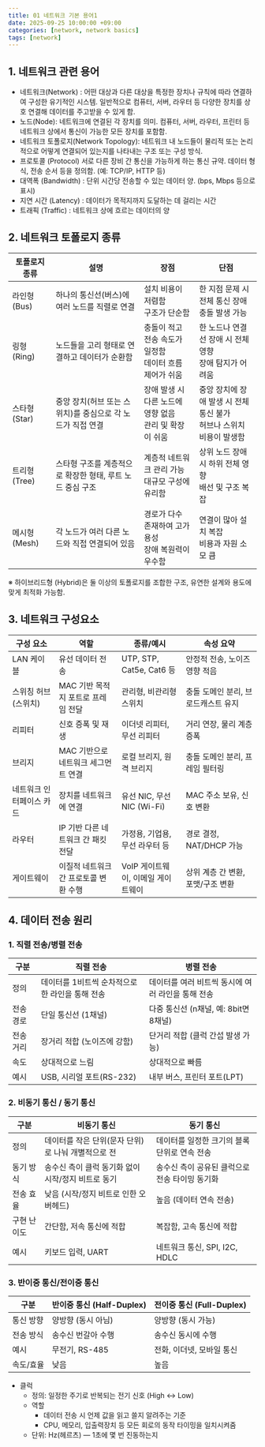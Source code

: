```yaml
---
title: 01 네트워크 기본 용어1
date: 2025-09-25 10:00:00 +09:00
categories: [network, network basics]
tags: [network]
---
```


## 1. 네트워크 관련 용어
- 네트워크(Network) : 어떤 대상과 다른 대상을 특정한 장치나 규칙에 따라 연결하여 구성한 유기적인 시스템. 일반적으로 컴퓨터, 서버, 라우터 등 다양한 장치를 상호 연결해 데이터를 주고받을 수 있게 함.
- 노드(Node): 네트워크에 연결된 각 장치를 의미. 컴퓨터, 서버, 라우터, 프린터 등 네트워크 상에서 통신이 가능한 모든 장치를 포함함.
- 네트워크 토폴로지(Network Topology): 네트워크 내 노드들이 물리적 또는 논리적으로 어떻게 연결되어 있는지를 나타내는 구조 또는 구성 방식.
- 프로토콜 (Protocol)	서로 다른 장비 간 통신을 가능하게 하는 통신 규약. 데이터 형식, 전송 순서 등을 정의함. (예: TCP/IP, HTTP 등)
- 대역폭 (Bandwidth) : 단위 시간당 전송할 수 있는 데이터 양. (bps, Mbps 등으로 표시)
- 지연 시간 (Latency) : 데이터가 목적지까지 도달하는 데 걸리는 시간
- 트래픽 (Traffic) : 네트워크 상에 흐르는 데이터의 양


## 2. 네트워크 토폴로지 종류

| 토폴로지 종류         | 설명| 장점| 단점                                         |
| --------------- | ----- | ----------------- | -------------------------- |
| 라인형 (Bus)       | 하나의 통신선(버스)에 여러 노드를 직렬로 연결         | 설치 비용이 저렴함<br>구조가 단순함               | 한 지점 문제 시 전체 통신 장애<br>충돌 발생 가능             |
| 링형 (Ring)       | 노드들을 고리 형태로 연결하고 데이터가 순환함          | 충돌이 적고 전송 속도가 일정함<br>데이터 흐름 제어가 쉬움  | 한 노드나 연결선 장애 시 전체 영향<br>장애 탐지가 어려움         |
| 스타형 (Star)      | 중앙 장치(허브 또는 스위치)를 중심으로 각 노드가 직접 연결 | 장애 발생 시 다른 노드에 영향 없음<br>관리 및 확장이 쉬움 | 중앙 장치에 장애 발생 시 전체 통신 불가<br>허브나 스위치 비용이 발생함 |
| 트리형 (Tree)      | 스타형 구조를 계층적으로 확장한 형태, 루트 노드 중심 구조  | 계층적 네트워크 관리 가능<br>대규모 구성에 유리함       | 상위 노드 장애 시 하위 전체 영향<br>배선 및 구조 복잡          |
| 메시형 (Mesh)      | 각 노드가 여러 다른 노드와 직접 연결되어 있음         | 경로가 다수 존재하여 고가용성<br>장애 복원력이 우수함     | 연결이 많아 설치 복잡<br>비용과 자원 소모 큼                |

 ※  하이브리드형 (Hybrid)은 둘 이상의 토폴로지를 조합한 구조, 유연한 설계와 용도에 맞게 최적화 가능함.    

## 3. 네트워크 구성요소

| 구성 요소         | 역할| 종류/예시                   | 속성 요약                |
| ------------- | --------------------- | ------- | -------------------- |
| LAN 케이블       | 유선 데이터 전송             | UTP, STP, Cat5e, Cat6 등 | 안정적 전송, 노이즈 영향 적음    |
| 스위칭 허브 (스위치)  | MAC 기반 목적지 포트로 프레임 전달 | 관리형, 비관리형 스위치           | 충돌 도메인 분리, 브로드캐스트 유지 |
| 리피터           | 신호 증폭 및 재생            | 이더넷 리피터, 무선 리피터         | 거리 연장, 물리 계층 증폭      |
| 브리지           | MAC 기반으로 네트워크 세그먼트 연결 | 로컬 브리지, 원격 브리지          | 충돌 도메인 분리, 프레임 필터링   |
| 네트워크 인터페이스 카드 | 장치를 네트워크에 연결          | 유선 NIC, 무선 NIC (Wi-Fi)  | MAC 주소 보유, 신호 변환     |
| 라우터           | IP 기반 다른 네트워크 간 패킷 전달 | 가정용, 기업용, 무선 라우터 등      | 경로 결정, NAT/DHCP 가능   |
| 게이트웨이         | 이질적 네트워크 간 프로토콜 변환 수행 | VoIP 게이트웨이, 이메일 게이트웨이   | 상위 계층 간 변환, 포맷/구조 변환 |


## 4. 데이터 전송 원리
### 1. 직렬 전송/병렬 전송

| 구분    | 직렬 전송                           | 병렬 전송                            |
| ----- | ------------------------------- | -------------------------------- |
| 정의    | 데이터를 1비트씩 순차적으로 한 라인을 통해 전송 | 데이터를 여러 비트씩 동시에 여러 라인을 통해 전송 |
| 전송 경로 | 단일 통신선 (1채널)| 다중 통신선 (n채널, 예: 8bit면 8채널)       |
| 전송 거리 | 장거리 적합 (노이즈에 강함)| 단거리 적합 (클럭 간섭 발생 가능)             |
| 속도    | 상대적으로 느림                        | 상대적으로 빠름                         |
| 예시    | USB, 시리얼 포트(RS-232)             | 내부 버스, 프린터 포트(LPT)|

### 2. 비동기 통신 / 동기 통신

| 구분     | 비동기 통신| 동기 통신|
| ------ | ------------------------------------------ | ------------------------------ |
| 정의     | 데이터를 작은 단위(문자 단위)로 나눠 개별적으로 전 | 데이터를 일정한 크기의 블록 단위로 연속 전송  |
| 동기 방식  | 송수신 측이 클럭 동기화 없이 시작/정지 비트로 동기| 송수신 측이 공유된 클럭으로 전송 타이밍 동기화 |
| 전송 효율  | 낮음 (시작/정지 비트로 인한 오버헤드)| 높음 (데이터 연속 전송)                 |
| 구현 난이도 | 간단함, 저속 통신에 적합| 복잡함, 고속 통신에 적합                 |
| 예시     | 키보드 입력, UART| 네트워크 통신, SPI, I2C, HDLC        |

### 3. 반이중 통신/전이중 통신

| 구분    | 반이중 통신 (Half-Duplex) | 전이중 통신 (Full-Duplex) |
| ----- | -------------------- | -------------------- |
| 통신 방향 | 양방향 (동시 아님)          | 양방향 (동시 가능)          |
| 전송 방식 | 송수신 번갈아 수행           | 송수신 동시에 수행           |
| 예시    | 무전기, RS-485          | 전화, 이더넷, 모바일 통신      |
| 속도/효율 | 낮음                   | 높음                   |
- 클럭
  - 정의: 일정한 주기로 반복되는 전기 신호 (High ↔ Low)
  - 역할
      - 데이터 전송 시 언제 값을 읽고 쓸지 알려주는 기준
      - CPU, 메모리, 입출력장치 등 모든 회로의 동작 타이밍을 일치시켜줌
  - 단위: Hz(헤르츠) — 1초에 몇 번 진동하는지
